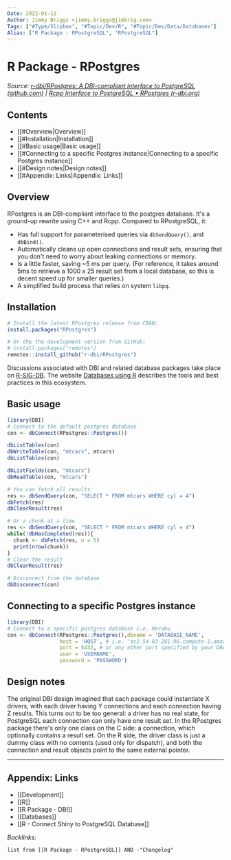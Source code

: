 ```yaml
---
Date: 2022-01-12
Author: Jimmy Briggs <jimmy.briggs@jimbrig.com>
Tags: ["#Type/Slipbox", "#Topic/Dev/R", "#Topic/Dev/Data/Databases"]
Alias: ["R Package - RPostgreSQL", "RPostgreSQL"]
---
```


# R Package - RPostgres

*Source: [r-dbi/RPostgres: A DBI-compliant interface to PostgreSQL (github.com)](https://github.com/r-dbi/RPostgres) | [Rcpp Interface to PostgreSQL • RPostgres (r-dbi.org)](https://rpostgres.r-dbi.org/)*

## Contents

- [[#Overview|Overview]]
- [[#Installation|Installation]]
- [[#Basic usage|Basic usage]]
- [[#Connecting to a specific Postgres instance|Connecting to a specific Postgres instance]]
- [[#Design notes|Design notes]]
- [[#Appendix: Links|Appendix: Links]]


## Overview

RPostgres is an DBI-compliant interface to the postgres database. It's a ground-up rewrite using C++ and Rcpp. Compared to RPostgreSQL, it:

* Has full support for parameterised queries via `dbSendQuery()`, and `dbBind()`.
* Automatically cleans up open connections and result sets, ensuring that you don't need to worry about leaking connections or memory.
* Is a little faster, saving ~5 ms per query. (For reference, it takes around 5ms to retrieve a 1000 x 25 result set from a local database, so this is decent speed up for smaller queries.)
* A simplified build process that relies on system `libpq`.

## Installation
```R
# Install the latest RPostgres release from CRAN:
install.packages("RPostgres")

# Or the the development version from GitHub:
# install.packages("remotes")
remotes::install_github("r-dbi/RPostgres")
```

Discussions associated with DBI and related database packages take place on [R-SIG-DB](https://stat.ethz.ch/mailman/listinfo/r-sig-db). 
The website [Databases using R](https://db.rstudio.com/) describes the tools and best practices in this ecosystem.

## Basic usage

```R
library(DBI)
# Connect to the default postgres database
con <- dbConnect(RPostgres::Postgres())

dbListTables(con)
dbWriteTable(con, "mtcars", mtcars)
dbListTables(con)

dbListFields(con, "mtcars")
dbReadTable(con, "mtcars")

# You can fetch all results:
res <- dbSendQuery(con, "SELECT * FROM mtcars WHERE cyl = 4")
dbFetch(res)
dbClearResult(res)

# Or a chunk at a time
res <- dbSendQuery(con, "SELECT * FROM mtcars WHERE cyl = 4")
while(!dbHasCompleted(res)){
  chunk <- dbFetch(res, n = 5)
  print(nrow(chunk))
}
# Clear the result
dbClearResult(res)

# Disconnect from the database
dbDisconnect(con)
```
## Connecting to a specific Postgres instance

```R
library(DBI)
# Connect to a specific postgres database i.e. Heroku
con <- dbConnect(RPostgres::Postgres(),dbname = 'DATABASE_NAME', 
                 host = 'HOST', # i.e. 'ec2-54-83-201-96.compute-1.amazonaws.com'
                 port = 5432, # or any other port specified by your DBA
                 user = 'USERNAME',
                 password = 'PASSWORD')

```

## Design notes

The original DBI design imagined that each package could instantiate X drivers, with each driver having Y connections and each connection having Z results. This turns out to be too general: a driver has no real state, for PostgreSQL each connection can only have one result set. In the RPostgres package there's only one class on the C side: a connection, which optionally contains a result set. On the R side, the driver class is just a dummy class with no contents (used only for dispatch), and both the connection and result objects point to the same external pointer.

***

## Appendix: Links

- [[Development]]
- [[R]]
- [[R Package - DBI]]
- [[Databases]]
- [[R - Connect Shiny to PostgreSQL Database]]


*Backlinks:*

```dataview
list from [[R Package - RPostgreSQL]] AND -"Changelog"
```